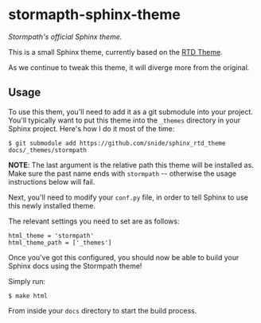# stormapth-sphinx-theme

*Stormpath's official Sphinx theme.*


This is a small Sphinx theme, currently based on the
[RTD Theme][].

As we continue to tweak this theme, it will diverge more from the original.


## Usage

To use this them, you'll need to add it as a git submodule into your project.
You'll typically want to put this theme into the `_themes` directory in your
Sphinx project.  Here's how I do it most of the time:

    $ git submodule add https://github.com/snide/sphinx_rtd_theme docs/_themes/stormpath

**NOTE**: The last argument is the relative path this theme will be installed
as.  Make sure the past name ends with `stormpath` -- otherwise the usage
instructions below will fail.

Next, you'll need to modify your `conf.py` file, in order to tell Sphinx to use
this newly installed theme.

The relevant settings you need to set are as follows:

    html_theme = 'stormpath'
    html_theme_path = ['_themes']

Once you've got this configured, you should now be able to build your Sphinx
docs using the Stormpath theme!

Simply run:

    $ make html

From inside your `docs` directory to start the build process.


  [RTD Theme]: https://github.com/snide/sphinx_rtd_theme "RTD Theme"
